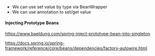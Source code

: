 ####

* We can use set value by type via BeanWrapper
* We can use annotation to set/get value


#### Injecting Prototype Beans
https://www.baeldung.com/spring-inject-prototype-bean-into-singleton

https://docs.spring.io/spring-framework/reference/core/beans/dependencies/factory-autowire.html
